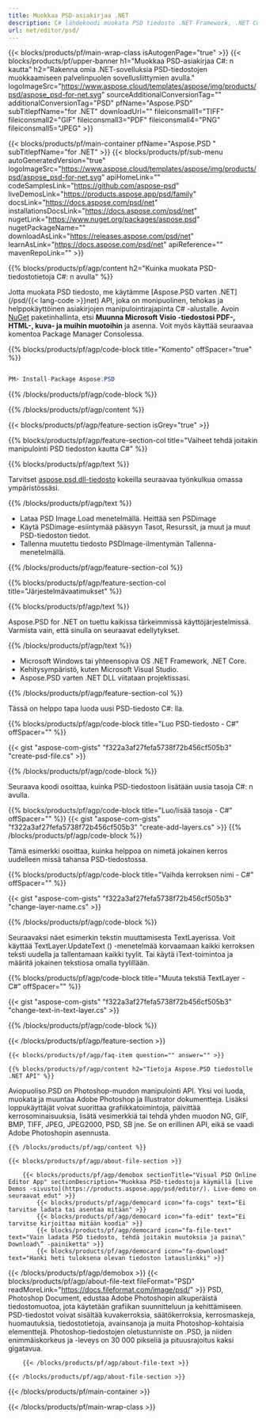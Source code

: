 ```yaml
---
title: Muokkaa PSD-asiakirjaa .NET
description: C# lähdekoodi muokata PSD tiedosto .NET Framework, .NET Core.
url: net/editor/psd/
---
```


{{< blocks/products/pf/main-wrap-class isAutogenPage="true" >}}
{{< blocks/products/pf/upper-banner h1="Muokkaa PSD-asiakirjaa C#: n kautta" h2="Rakenna omia .NET-sovelluksia PSD-tiedostojen muokkaamiseen palvelinpuolen sovellusliittymien avulla." logoImageSrc="https://www.aspose.cloud/templates/aspose/img/products/psd/aspose_psd-for-net.svg" sourceAdditionalConversionTag="" additionalConversionTag="PSD" pfName="Aspose.PSD" subTitlepfName="for .NET" downloadUrl="" fileiconsmall1="TIFF" fileiconsmall2="GIF" fileiconsmall3="PDF" fileiconsmall4="PNG" fileiconsmall5="JPEG" >}}

{{< blocks/products/pf/main-container pfName="Aspose.PSD " subTitlepfName="for .NET" >}}
{{< blocks/products/pf/sub-menu autoGeneratedVersion="true" logoImageSrc="https://www.aspose.cloud/templates/aspose/img/products/psd/aspose_psd-for-net.svg" apiHomeLink="" codeSamplesLink="https://github.com/aspose-psd" liveDemosLink="https://products.aspose.app/psd/family" docsLink="https://docs.aspose.com/psd/net" installationsDocsLink="https://docs.aspose.com/psd/net" nugetLink="https://www.nuget.org/packages/aspose.psd" nugetPackageName="" downloadAsLink="https://releases.aspose.com/psd/net" learnAsLink="https://docs.aspose.com/psd/net" apiReference="" mavenRepoLink="" >}}

{{% blocks/products/pf/agp/content h2="Kuinka muokata PSD-tiedostotietoja C#: n avulla" %}}

 Jotta muokata PSD tiedosto, me käytämme
 [Aspose.PSD varten .NET](/psd/{{< lang-code >}}net) 
 API, joka on monipuolinen, tehokas ja helppokäyttöinen asiakirjojen manipulointirajapinta C# -alustalle. Avoin
 [NuGet](https://www.nuget.org/packages/aspose.psd) 
 paketinhallinta, etsi
 **Muunna Microsoft Visio -tiedostosi PDF-, HTML-, kuva- ja muihin muotoihin** 
 ja asenna. Voit myös käyttää seuraavaa komentoa Package Manager Consolessa.

{{% blocks/products/pf/agp/code-block title="Komento" offSpacer="true" %}}

```cs

PM> Install-Package Aspose.PSD

```

{{% /blocks/products/pf/agp/code-block %}}

{{% /blocks/products/pf/agp/content %}}

{{< blocks/products/pf/agp/feature-section isGrey="true" >}}

{{% blocks/products/pf/agp/feature-section-col title="Vaiheet tehdä joitakin manipulointi PSD tiedoston kautta C#" %}}

{{% blocks/products/pf/agp/text %}}

 Tarvitset
 [aspose.psd.dll-tiedosto](https://releases.aspose.com/psd/net) 
 kokeilla seuraavaa työnkulkua omassa ympäristössäsi.

{{% /blocks/products/pf/agp/text %}}

+ Lataa PSD Image.Load menetelmällä. Heittää sen PSDimage
+ Käytä PSDimage-esiintymää pääsyyn Tasot, Resurssit, ja muut ja muut PSD-tiedoston tiedot.
+ Tallenna muutettu tiedosto PSDImage-ilmentymän Tallenna-menetelmällä.

{{% /blocks/products/pf/agp/feature-section-col %}}

{{% blocks/products/pf/agp/feature-section-col title="Järjestelmävaatimukset" %}}

{{% blocks/products/pf/agp/text %}}

 Aspose.PSD for .NET on tuettu kaikissa tärkeimmissä käyttöjärjestelmissä. Varmista vain, että sinulla on seuraavat edellytykset.

{{% /blocks/products/pf/agp/text %}}

- Microsoft Windows tai yhteensopiva OS .NET Framework, .NET Core.
- Kehitysympäristö, kuten Microsoft Visual Studio.
- Aspose.PSD varten .NET DLL viitataan projektissasi.

{{% /blocks/products/pf/agp/feature-section-col %}}


Tässä on helppo tapa luoda uusi PSD-tiedosto C#: lla.
<!-- CODE-BLOCK -->
{{% blocks/products/pf/agp/code-block title="Luo PSD-tiedosto - C#" offSpacer="" %}}

{{< gist "aspose-com-gists" "f322a3af27fefa5738f72b456cf505b3" "create-psd-file.cs" >}}

{{% /blocks/products/pf/agp/code-block %}}


Seuraava koodi osoittaa, kuinka PSD-tiedostoon lisätään uusia tasoja C#: n avulla.
<!-- CODE-BLOCK -->
{{% blocks/products/pf/agp/code-block title="Luo/lisää tasoja - C#" offSpacer="" %}}
{{< gist "aspose-com-gists" "f322a3af27fefa5738f72b456cf505b3" "create-add-layers.cs" >}}
{{% /blocks/products/pf/agp/code-block %}}


Tämä esimerkki osoittaa, kuinka helppoa on nimetä jokainen kerros uudelleen missä tahansa PSD-tiedostossa.
<!-- CODE-BLOCK -->
{{% blocks/products/pf/agp/code-block title="Vaihda kerroksen nimi - C#" offSpacer="" %}}

{{< gist "aspose-com-gists" "f322a3af27fefa5738f72b456cf505b3" "change-layer-name.cs" >}}

{{% /blocks/products/pf/agp/code-block %}}


Seuraavaksi näet esimerkin tekstin muuttamisesta TextLayerissa. Voit käyttää TextLayer.UpdateText () -menetelmää korvaamaan kaikki kerroksen teksti uudella ja tallentamaan kaikki tyylit.
Tai käytä iText-toimintoa ja määritä jokainen tekstiosa omalla tyylillään.
<!-- CODE-BLOCK -->
{{% blocks/products/pf/agp/code-block title="Muuta tekstiä TextLayer - C#" offSpacer="" %}}

{{< gist "aspose-com-gists" "f322a3af27fefa5738f72b456cf505b3" "change-text-in-text-layer.cs" >}}

{{% /blocks/products/pf/agp/code-block %}}

{{< /blocks/products/pf/agp/feature-section >}}

    {{< blocks/products/pf/agp/faq-item question="" answer="" >}}
 

<!-- aboutfile Starts -->

    {{% blocks/products/pf/agp/content h2="Tietoja Aspose.PSD tiedostolle .NET API" %}}

 Aviopuoliso.PSD on Photoshop-muodon manipulointi API. Yksi voi luoda, muokata ja muuntaa Adobe Photoshop ja Illustrator dokumentteja. Lisäksi loppukäyttäjät voivat suorittaa grafiikkatoimintoja, päivittää kerrosominaisuuksia, lisätä vesimerkkiä tai tehdä yhden muodon NG, GIF, BMP, TIFF, JPEG, JPEG2000, PSD, SB jne. Se on erillinen API, eikä se vaadi Adobe Photoshopin asennusta. 



    {{% /blocks/products/pf/agp/content %}}

    {{< blocks/products/pf/agp/about-file-section >}}

        {{< blocks/products/pf/agp/demobox sectionTitle="Visual PSD Online Editor App" sectionDescription="Muokkaa PSD-tiedostoja käymällä [Live Demos -sivusto](https://products.aspose.app/psd/editor/). Live-demo on seuraavat edut" >}}
            {{< blocks/products/pf/agp/democard icon="fa-cogs" text="Ei tarvitse ladata tai asentaa mitään" >}}
            {{< blocks/products/pf/agp/democard icon="fa-edit" text="Ei tarvitse kirjoittaa mitään koodia" >}}
            {{< blocks/products/pf/agp/democard icon="fa-file-text" text="Vain ladata PSD tiedosto, tehdä joitakin muutoksia ja paina\" Download\” -painiketta" >}}
            {{< blocks/products/pf/agp/democard icon="fa-download" text="Hanki heti tuloksena olevan tiedoston latauslinkki" >}}
{{< /blocks/products/pf/agp/demobox >}}
        {{< blocks/products/pf/agp/about-file-text fileFormat="PSD" readMoreLink="https://docs.fileformat.com/image/psd/" >}}
PSD, Photoshop Document, edustaa Adobe Photoshopin alkuperäistä tiedostomuotoa, jota käytetään grafiikan suunnitteluun ja kehittämiseen. PSD-tiedostot voivat sisältää kuvakerroksia, säätökerroksia, kerrosmaskeja, huomautuksia, tiedostotietoja, avainsanoja ja muita Photoshop-kohtaisia elementtejä. Photoshop-tiedostojen oletustunniste on .PSD, ja niiden enimmäiskorkeus ja -leveys on 30 000 pikseliä ja pituusrajoitus kaksi gigatavua.

        {{< /blocks/products/pf/agp/about-file-text >}}

    {{< /blocks/products/pf/agp/about-file-section >}}

<!-- aboutfile Ends -->

{{< /blocks/products/pf/main-container >}}
    
{{< /blocks/products/pf/main-wrap-class >}}
